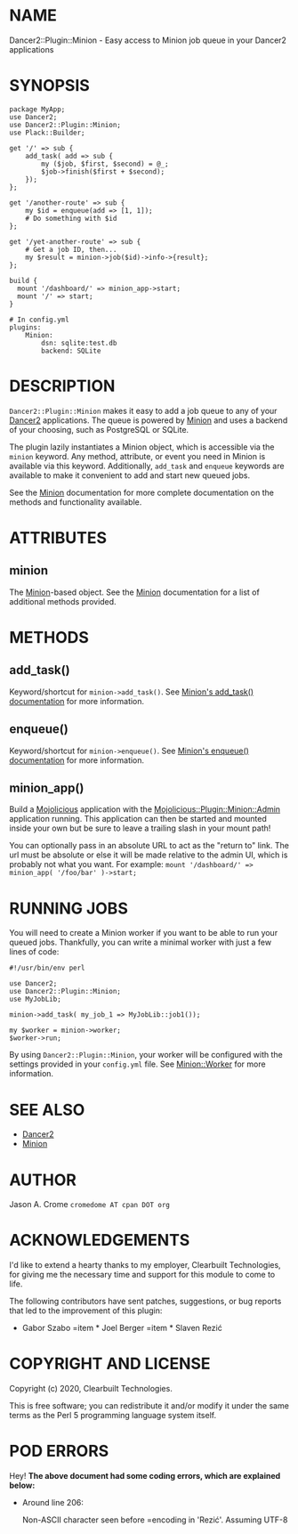 # NAME

Dancer2::Plugin::Minion - Easy access to Minion job queue in your Dancer2 
applications

# SYNOPSIS

    package MyApp;
    use Dancer2;
    use Dancer2::Plugin::Minion;
    use Plack::Builder;

    get '/' => sub {
        add_task( add => sub {
            my ($job, $first, $second) = @_;
            $job->finish($first + $second);
        });
    };

    get '/another-route' => sub {
        my $id = enqueue(add => [1, 1]);
        # Do something with $id
    };

    get '/yet-another-route' => sub {
        # Get a job ID, then...
        my $result = minion->job($id)->info->{result};
    };

    build {
      mount '/dashboard/' => minion_app->start;
      mount '/' => start;
    }

    # In config.yml
    plugins:
        Minion:
            dsn: sqlite:test.db
            backend: SQLite

# DESCRIPTION

`Dancer2::Plugin::Minion` makes it easy to add a job queue to any of your
[Dancer2](https://metacpan.org/pod/Dancer2) applications. The queue is powered by [Minion](https://metacpan.org/pod/Minion) and uses a 
backend of your choosing, such as PostgreSQL or SQLite.

The plugin lazily instantiates a Minion object, which is accessible via the
`minion` keyword. Any method, attribute, or event you need in Minion is 
available via this keyword. Additionally, `add_task` and `enqueue` keywords
are available to make it convenient to add and start new queued jobs.

See the [Minion](https://metacpan.org/pod/Minion) documentation for more complete documentation on the methods
and functionality available.

# ATTRIBUTES

## minion

The [Minion](https://metacpan.org/pod/Minion)-based object. See the [Minion](https://metacpan.org/pod/Minion) documentation for a list of
additional methods provided.

# METHODS

## add\_task()

Keyword/shortcut for `minion->add_task()`. See 
[Minion's add\_task() documentation](https://metacpan.org/pod/Minion#add_task) for
more information.

## enqueue()

Keyword/shortcut for `minion->enqueue()`. 
See [Minion's enqueue() documentation](https://metacpan.org/pod/Minion#enqueue1)
for more information.

## minion\_app()

Build a [Mojolicious](https://metacpan.org/pod/Mojolicious) application with the
[Mojolicious::Plugin::Minion::Admin](https://metacpan.org/pod/Mojolicious%3A%3APlugin%3A%3AMinion%3A%3AAdmin) application running. This application can
then be started and mounted inside your own but be sure to leave a trailing
slash in your mount path!

You can optionally pass in an absolute URL to act as the "return to" link. The url must
be absolute or else it will be made relative to the admin UI, which is probably
not what you want. For example: 
`mount '/dashboard/' => minion_app( '/foo/bar' )->start;`

# RUNNING JOBS

You will need to create a Minion worker if you want to be able to run your 
queued jobs. Thankfully, you can write a minimal worker with just a few
lines of code:

    #!/usr/bin/env perl

    use Dancer2;
    use Dancer2::Plugin::Minion;
    use MyJobLib;

    minion->add_task( my_job_1 => MyJobLib::job1());

    my $worker = minion->worker;
    $worker->run;

By using `Dancer2::Plugin::Minion`, your worker will be configured with 
the settings provided in your `config.yml` file. See [Minion::Worker](https://metacpan.org/pod/Minion%3A%3AWorker) 
for more information.

# SEE ALSO

- [Dancer2](https://metacpan.org/pod/Dancer2)
- [Minion](https://metacpan.org/pod/Minion)

# AUTHOR

Jason A. Crome ` cromedome AT cpan DOT org `

# ACKNOWLEDGEMENTS

I'd like to extend a hearty thanks to my employer, Clearbuilt Technologies,
for giving me the necessary time and support for this module to come to
life.

The following contributors have sent patches, suggestions, or bug reports that
led to the improvement of this plugin:

- Gabor Szabo
=item \* Joel Berger
=item \* Slaven Rezić

# COPYRIGHT AND LICENSE

Copyright (c) 2020, Clearbuilt Technologies.

This is free software; you can redistribute it and/or modify it under 
the same terms as the Perl 5 programming language system itself.

# POD ERRORS

Hey! **The above document had some coding errors, which are explained below:**

- Around line 206:

    Non-ASCII character seen before =encoding in 'Rezić'. Assuming UTF-8
